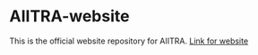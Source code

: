 # AIITRA-website

This is the official website repository for AIITRA. [Link for website](https://aiitra.github.io/AIITRA-website/)
<br>
